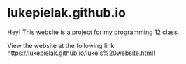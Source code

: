 # lukepielak.github.io

Hey! This website is a project for my programming 12 class.

View the website at the following link: https://lukepielak.github.io/luke's%20website.html!
